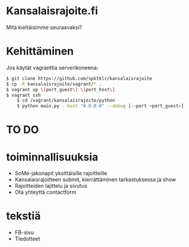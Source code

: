 # Kansalaisrajoite.fi

Mitä kieltäisimme seuraavaksi?

# Kehittäminen

Jos käytät vagranttia serverikoneena:

~~~bash
$ git clone https://github.com/spktklr/kansalaisrajoite
$ cp -R kansalaisrajoite/vagrant/* .
$ vagrant up \[port_guest\] \[port_host\]
$ vagrant ssh
    $ cd /vagrant/kansalaisrajoite/python
    $ python main.py --host "0.0.0.0" --debug [--port <port_guest>]
~~~

# TO DO
# toiminnallisuuksia
- SoMe-jakonapit yksittäisille rajoitteille
- Kansalaisrajoitteen submit, kierrättäminen tarkastuksessa ja show
- Rajoitteiden lajittelu ja sivutus
- Ota yhteyttä contactform

# tekstiä
- FB-sivu
- Tiedotteet